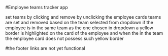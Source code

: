 #Employee teams  tracker app

set teams by clicking and remove by unclicking the employee cards
teams are set and removed based on the team selected from dropdown
if the employee is in the same team as the one chosen in dropdown a yellow border is highlighted on the card of the employee and when the in the team the employee card does not possess such yellow border

#the footer links are not yet functional
